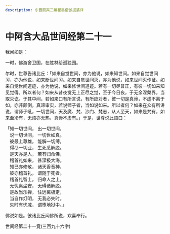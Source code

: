 ```yaml
---
description: 东晋罽宾三藏瞿昙僧伽提婆译
---
```


# 中阿含大品世间经第二十一

我闻如是：

一时，佛游舍卫国，在胜林给孤独园。

尔时，世尊告诸比丘：「如来自觉世间，亦为他说，如来知世间。如来自觉世间习，亦为他说，如来断世间习。如来自觉世间灭，亦为他说，如来世间灭作证。如来自觉世间道迹，亦为他说，如来修世间道迹。若有一切尽普正，有彼一切如来知见觉得。所以者何？如来从昔夜觉无上正尽之觉，至于今日夜，于无余涅槃界，当取灭讫。于其中间，若如来口有所言说，有所应对者，彼一切是真谛，不虚不离于如，亦非颠倒，真谛审实，若说师子者，当如说如来。所以者何？如来在众有所讲说，谓师子吼，一切世间，天及魔、梵、沙门、梵志，从人至天，如来是梵有，如来至冷有，无烦亦无热，真谛不虚有。」于是，世尊说此颂曰：

「知一切世间， 出一切世间，\
　说一切世间， 一切世如真。\
　彼最上尊雄， 能解一切缚，\
　得尽一切业， 生死悉解脱。\
　是天亦是人， 若有归命佛，\
　稽首礼如来， 甚深极大海。\
　知已亦修敬， 诸天香音神，\
　彼亦稽首礼， 谓随于死者。\
　稽首礼智士， 归命人之上，\
　无忧离尘安， 无碍诸解脱。\
　是故当乐禅， 住远离极定，\
　当自作灯明， 无我必失时。\
　失时有忧戚， 谓堕地狱中。」

佛说如是。彼诸比丘闻佛所说，欢喜奉行。

世间经第二十一竟(三百九十六字)
